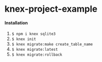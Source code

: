 # knex-project-example
#### Installation 
1. <code>$ npm i knex sqlite3</code>
2. <code>$ knex init</code>
3. <code>$ knex migrate:make create_table_name</code>
4. <code>$ knex migrate:latest</code>
5. <code>$ knex migrate:rollback</code>